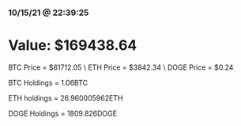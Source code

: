 ### 10/15/21 @ 22:39:25 

# Value: $169438.64



BTC Price = $61712.05
\ ETH Price = $3842.34
\ DOGE Price = $0.24


BTC Holdings = 1.06BTC

 ETH holdings = 26.960005962ETH

 DOGE Holdings = 1809.826DOGE

